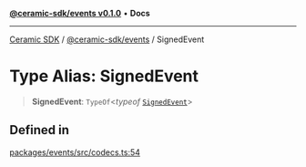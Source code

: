 [**@ceramic-sdk/events v0.1.0**](../README.md) • **Docs**

***

[Ceramic SDK](../../../README.md) / [@ceramic-sdk/events](../README.md) / SignedEvent

# Type Alias: SignedEvent

> **SignedEvent**: `TypeOf`\<*typeof* [`SignedEvent`](../variables/SignedEvent.md)\>

## Defined in

[packages/events/src/codecs.ts:54](https://github.com/ceramicstudio/ceramic-sdk/blob/a220cbca7950f690af7f3d03a0023681bb9f5426/packages/events/src/codecs.ts#L54)
